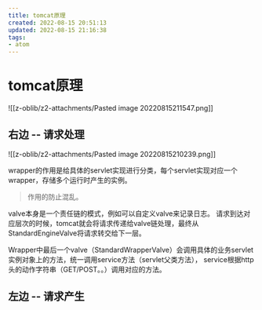 ```yaml
---
title: tomcat原理
created: 2022-08-15 20:51:13
updated: 2022-08-15 21:16:38
tags: 
- atom
---
```

# tomcat原理

![[z-oblib/z2-attachments/Pasted image 20220815211547.png]]

## 右边 -- 请求处理

![[z-oblib/z2-attachments/Pasted image 20220815210239.png]]

wrapper的作用是给具体的servlet实现进行分类，每个servlet实现对应一个wrapper，存储多个运行时产生的实例。

>作用的防止混乱。

valve本身是一个责任链的模式，例如可以自定义valve来记录日志。
请求到达对应层次的时候，tomcat就会将请求传递给valve链处理，最终从StandardEngineValve将请求转交给下一层。

Wrapper中最后一个valve（StandardWrapperValve）会调用具体的业务servlet实例对象上的方法，统一调用service方法（servlet父类方法）， service根据http头的动作字符串（GET/POST。。）调用对应的方法。


## 左边 -- 请求产生


